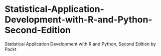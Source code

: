 # Statistical-Application-Development-with-R-and-Python-Second-Edition
Statistical Application Development with R and Python, Second Edition by Packt
